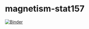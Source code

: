 # magnetism-stat157

[![Binder](https://mybinder.org/badge_logo.svg)](https://mybinder.org/v2/gh/lheagy/magnetism-stat157/HEAD)
